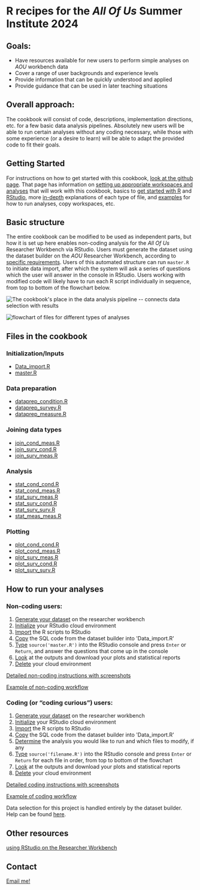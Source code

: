 # **R recipes for the *All Of Us* Summer Institute 2024**

## Goals: 
 - Have resources available for new users to perform simple analyses on *AOU* workbench data
 - Cover a range of user backgrounds and experience levels
 - Provide information that can be quickly understood and applied 
 - Provide guidance that can be used in later teaching situations
 
## Overall approach: 
The cookbook will consist of code, descriptions, implementation directions, etc. for a few basic data analysis pipelines. Absolutely new users will be able to run certain analyses without any coding necessary, while those with some experience (or a desire to learn) will be able to adapt the provided code to fit their goals. 
 
## Getting Started
For instructions on how to get started with this cookbook, [look at the github page](https://esodja.github.io/AOU_R).
That page has information on [setting up appropriate workspaces and analyses](https://esodja.github.io/AOU_R/datareqs) that will work with this cookbook, basics to [get started with R](https://esodja.github.io/AOU_R/basics/r) and [RStudio](https://esodja.github.io/AOU_R/basics/rstudio), more [in-depth](https://esodja.github.io/AOU_R/pages-overview#code-explanations) explanations of each type of file, and [examples](https://esodja.github.io/AOU_R/pages-overview#examples) for how to run analyses, copy workspaces, etc.

## Basic structure
The entire cookbook can be modified to be used as independent parts, but how it is set up here enables non-coding analysis for the *All Of Us* Researcher Workbench via RStudio.
Users must generate the dataset using the dataset builder on the *AOU* Researcher Workbench, according to [specific requirements](https://esodja.github.io/AOU_R/datareqs).
Users of this automated structure can run `master.R` to initiate data import, after which the system will ask a series of questions which the user will answer in the console in RStudio.
Users working with modified code will likely have to run each R script individually in sequence, from top to bottom of the flowchart below.

![The cookbook's place in the data analysis pipeline -- connects data selection with results](https://esodja.github.io/AOU_R/assets/images/qtocookbook.png)

![flowchart of files for different types of analyses](https://esodja.github.io/AOU_R/assets/images/flowchart_062024.png)


## Files in the cookbook
### Initialization/Inputs
- [Data_import.R](https://github.com/ESodja/AOU_R/blob/main/R_files/Data_import.R)
- [master.R](https://github.com/ESodja/AOU_R/blob/main/R_files/master.R)

### Data preparation
- [dataprep_condition.R](https://github.com/ESodja/AOU_R/blob/main/R_files/dataprep_condition.R)
- [dataprep_survey.R](https://github.com/ESodja/AOU_R/blob/main/R_files/dataprep_survey.R)
- [dataprep_measure.R](https://github.com/ESodja/AOU_R/blob/main/R_files/dataprep_measure.R)

### Joining data types
- [join_cond_meas.R](https://github.com/ESodja/AOU_R/blob/main/R_files/join_cond_meas.R)
- [join_surv_cond.R](https://github.com/ESodja/AOU_R/blob/main/R_files/join_surv_cond.R)
- [join_surv_meas.R](https://github.com/ESodja/AOU_R/blob/main/R_files/join_surv_meas.R)

### Analysis
- [stat_cond_cond.R](https://github.com/ESodja/AOU_R/blob/main/R_files/stat_cond_cond.R)
- [stat_cond_meas.R](https://github.com/ESodja/AOU_R/blob/main/R_files/stat_cond_meas.R)
- [stat_surv_meas.R](https://github.com/ESodja/AOU_R/blob/main/R_files/stat_surv_meas.R)
- [stat_surv_cond.R](https://github.com/ESodja/AOU_R/blob/main/R_files/stat_surv_cond.R)
- [stat_surv_surv.R](https://github.com/ESodja/AOU_R/blob/main/R_files/stat_surv_surv.R)
- [stat_meas_meas.R](https://github.com/ESodja/AOU_R/blob/main/R_files/stat_meas_meas.R)

### Plotting
- [plot_cond_cond.R](https://github.com/ESodja/AOU_R/blob/main/R_files/plot_cond_cond.R)
- [plot_cond_meas.R](https://github.com/ESodja/AOU_R/blob/main/R_files/plot_cond_meas.R)
- [plot_surv_meas.R](https://github.com/ESodja/AOU_R/blob/main/R_files/plot_surv_meas.R)
- [plot_surv_cond.R](https://github.com/ESodja/AOU_R/blob/main/R_files/plot_surv_cond.R)
- [plot_surv_surv.R](https://github.com/ESodja/AOU_R/blob/main/R_files/plot_surv_surv.R)
<!-- - [plot_meas_meas.R](https://github.com/ESodja/AOU_R/blob/main/R_files/plot_meas_meas.R) -->

    
## How to run your analyses
### Non-coding users: 
1. [Generate your dataset](https://esodja.github.io/AOU_R/how-to/dataset) on the researcher workbench
2. [Initialize](https://esodja.github.io/AOU_R/how-to/non-coding#2-initialize-your-rstudio-cloud-environment) your RStudio cloud environment
3. [Import](https://esodja.github.io/AOU_R/how-to/non-coding#3-import-the-cookbook-files) the R scripts to RStudio
4. [Copy](https://esodja.github.io/AOU_R/how-to/non-coding#4-copy-the-sql-code-to-data_import.r) the SQL code from the dataset builder into 'Data_import.R'
5. [Type](https://esodja.github.io/AOU_R/how-to/non-coding#5-run-the-program) `source('master.R')` into the RStudio console and press `Enter` or `Return`, and answer the questions that come up in the console
6. [Look](https://esodja.github.io/AOU_R/how-to/non-coding#6-look-at-the-outputs) at the outputs and download your plots and statistical reports
7. [Delete](https://esodja.github.io/AOU_R/how-to/non-coding#7-delete-your-cloud-environment) your cloud environment

[Detailed non-coding instructions with screenshots](https://esodja.github.io/AOU_R/how-to/non-coding)

[Example of non-coding workflow](https://esodja.github.io/AOU_R/examples/bmi_noncoding)

### Coding (or “coding curious”) users:
1. [Generate your dataset](https://esodja.github.io/AOU_R/how-to/dataset) on the researcher workbench
2. [Initialize](https://esodja.github.io/AOU_R/how-to/non-coding#2-initialize-your-rstudio-cloud-environment) your RStudio cloud environment
3. [Import](https://esodja.github.io/AOU_R/how-to/non-coding#3-import-the-cookbook-files) the R scripts to RStudio
4. [Copy](https://esodja.github.io/AOU_R/how-to/non-coding#4-copy-the-sql-code-to-data_import.r) the SQL code from the dataset builder into 'Data_import.R'
5. [Determine](https://esodja.github.io/AOU_R/how-to/coding#5-determine-analyses-to-run) the analysis you would like to run and which files to modify, if any
6. [Type](https://esodja.github.io/AOU_R/how-to/coding#6-run-each-file-in-order-in-the-console) `source('filename.R')` into the RStudio console and press `Enter` or `Return` for each file in order, from top to bottom of the flowchart
7. [Look](https://esodja.github.io/AOU_R/how-to/coding#7-view-and-download-the-generated-outputs) at the outputs and download your plots and statistical reports
8. [Delete](https://esodja.github.io/AOU_R/how-to/coding#8-delete-your-cloud-environment) your cloud environment

[Detailed coding instructions with screenshots](https://esodja.github.io/AOU_R/how-to/coding)

[Example of coding workflow](https://esodja.github.io/AOU_R/examples/bmi_coding) 

Data selection for this project is handled entirely by the dataset builder. Help can be found [here](https://support.researchallofus.org/hc/en-us/articles/4556645124244-Using-the-Concept-Set-Selector-and-Dataset-Builder-tools-to-build-your-dataset).



## Other resources
[using RStudio on the Researcher Workbench](https://support.researchallofus.org/hc/en-us/articles/22078658566804-Using-RStudio-on-the-Researcher-Workbench)



## Contact
[Email me!](mailto:eric.sodja@utah.edu)




